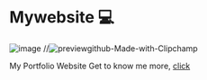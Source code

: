 # Mywebsite 💻

![image](https://imgur.com/mMUlmwj.png)
//![previewgithub-Made-with-Clipchamp](https://github.com/Txpxt-xuto/Txpxt-xuto.github.io/assets/56795188/a695697c-0ebd-4957-a020-ae299c607e12.gif)

My Portfolio Website Get to know me more, [click](https://txpxt-xuto.github.io/)

